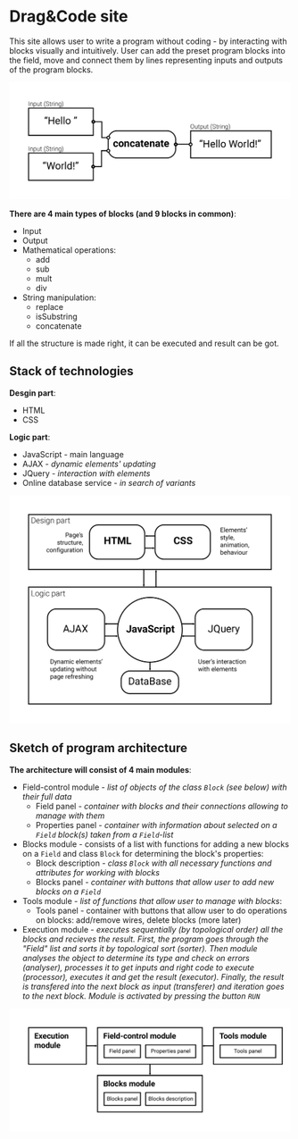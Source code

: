 # Drag&Code site

This site allows user to write a program without coding - by interacting with blocks visually and intuitively.
User can add the preset program blocks into the field, move and connect them by lines representing inputs and outputs of the program blocks.

![Sketched example of blocks' group](https://github.com/varivera/LabSSE/blob/folder-design/irek-nazmiev/img/example-sketch.png?raw=true)

**There are 4 main types of blocks (and 9 blocks in common)**:
* Input
* Output
* Mathematical operations:
    * add
    * sub
    * mult
    * div
* String manipulation:
    * replace
    * isSubstring
    * concatenate

If all the structure is made right, it can be executed and result can be got.

## Stack of technologies

**Desgin part**:
* HTML
* CSS

**Logic part**:
* JavaScript - main language
* AJAX - _dynamic elements' updating_
* JQuery - _interaction with elements_
* Online database service - _in search of variants_

![Sketched stack of technologies](https://github.com/varivera/LabSSE/blob/folder-design/irek-nazmiev/img/technologies-stack.png?raw=true)

## Sketch of program architecture
**The architecture will consist of 4 main modules**:
* Field-control module - _list of objects of the class ``Block`` (see below) with their full data_
   * Field panel - _container with blocks and their connections allowing to manage with them_
   * Properties panel - _container with information about selected on a ``Field`` block(s) taken from a ``Field``-list_
* Blocks module - consists of a list with functions for adding a new blocks on a ``Field`` and class ``Block`` for determining the block's properties:
   * Block description - _class ``Block`` with all necessary functions and attributes for working with blocks_
   * Blocks panel - _container with buttons that allow user to add new blocks on a ``Field``_
* Tools module - _list of functions that allow user to manage with blocks_:
   * Tools panel - container with buttons that allow user to do operations on blocks: add/remove wires, delete blocks (more later)
* Execution module - _executes sequentially (by topological order) all the blocks and recieves the result. First, the program goes through the "Field" list and sorts it by topological sort (sorter). Then module analyses the object to determine its type and check on errors (analyser), processes it to get inputs and right code to execute (processor), executes it and get the result (executor). Finally, the result is transfered into the next block as input (transferer) and iteration goes to the next block. Module is activated by pressing the button ``RUN``_

![Sketch of program architecture](https://github.com/varivera/LabSSE/blob/folder-design/irek-nazmiev/img/architecture-sketch.png?raw=true)
